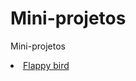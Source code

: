 # Mini-projetos
<p>Mini-projetos</p>
<li><a href="https://github.com/Houllp/Mini-projetos/Javascript/Flappy bird/flappy.html"</a>Flappy bird</li>

